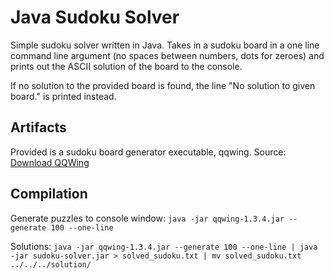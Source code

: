 # Java Sudoku Solver
Simple sudoku solver written in Java.
Takes in a sudoku board in a one line command line argument (no spaces between numbers, dots for zeroes) and prints out
the ASCII solution of the board to the console.

If no solution to the provided board is found, the line "No solution to given board." is printed instead.

## Artifacts
Provided is a sudoku board generator executable, qqwing. Source: [Download QQWing](https://qqwing.com/download.html)

## Compilation
Generate puzzles to console window: 
````java -jar qqwing-1.3.4.jar --generate 100 --one-line````

Solutions: 
````java -jar qqwing-1.3.4.jar --generate 100 --one-line | java -jar sudoku-solver.jar > solved_sudoku.txt | mv solved_sudoku.txt ../../../solution/````
